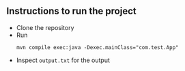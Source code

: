 ## Instructions to run the project

- Clone the repository
- Run
    ```
    mvn compile exec:java -Dexec.mainClass="com.test.App"
    ```
- Inspect `output.txt` for the output